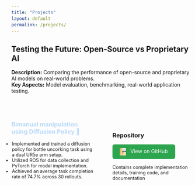 ```yaml
---
title: "Projects"
layout: default
permalink: /projects/
---
```


## Testing the Future: Open-Source vs Proprietary AI  
**Description:** Comparing the performance of open-source and proprietary AI models on real-world problems.  
**Key Aspects:** Model evaluation, benchmarking, real-world application testing.  

<div class="two-column-layout" style="display: flex; margin-top: 50px; justify-content: space-between;">
    <div class="text-column" style="flex: 1; margin-right: 50px;">
        <h3 style="font-weight: bold;">
        <a href="https://github.com/mohitydv09/the-real-bartender" 
          style="text-decoration: none; color: #B7D8FA; transition: color 0.2s ease;"
          onmouseover="this.style.color='#5555FA';" 
          onmouseout="this.style.color='#B7D8FA';">
          Bimanual manipulation using Diffusion Policy 🔗
        </a>
        </h3>
        <ul style="list-style-type: disc; margin-left: -20px; font-size: 0.9em;">
            <li>Implemented and trained a diffusion policy for bottle uncorking task using a dual UR5e arm setup.</li>
            <li>Utilized ROS for data collection and PyTorch for model implementation.</li>
            <li>Achieved an average task completion rate of 74.7% across 30 rollouts.</li>
        </ul>
    </div>
    <div class="github-column" style="flex: 1; margin-top: 30px">
        <h3 style="font-weight: bold; margin-bottom: 15px;">
          Repository
        </h3>
        <a href="https://github.com/mohitydv09/the-real-bartender" 
           style="display: inline-block; padding: 10px 20px; 
                  background: #2DA44E; color: white; 
                  text-decoration: none; border-radius: 6px;
                  transition: transform 0.2s ease;"
           onmouseover="this.style.transform='scale(1.05)';"
           onmouseout="this.style.transform='scale(1)';">
           <img src="assets/images/p1.png"  
                alt="GitHub Logo" 
                style="height: 20px; vertical-align: middle; margin-right: 8px;">
          View on GitHub
        </a>
        <p style="margin-top: 15px; font-size: 0.9em;">
          Contains complete implementation details, training code, and documentation
        </p>
    </div>
</div>
       
